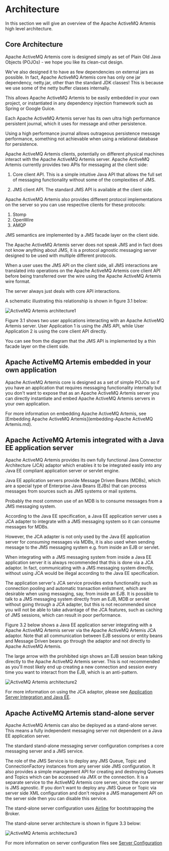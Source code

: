 # Architecture

In this section we will give an overview of the Apache ActiveMQ Artemis high level
architecture.

## Core Architecture

Apache ActiveMQ Artemis core is designed simply as set of Plain Old Java Objects
(POJOs) - we hope you like its clean-cut design.

We've also designed it to have as few dependencies on external jars as
possible. In fact, Apache ActiveMQ Artemis core has only one jar dependency, netty.jar,
other than the standard JDK classes! This is because we use some of the
netty buffer classes internally.

This allows Apache ActiveMQ Artemis to be easily embedded in your own project, or
instantiated in any dependency injection framework such as Spring or
Google Guice.

Each Apache ActiveMQ Artemis server has its own ultra high performance persistent
journal, which it uses for message and other persistence.

Using a high performance journal allows outrageous persistence message
performance, something not achievable when using a relational database
for persistence.

Apache ActiveMQ Artemis clients, potentially on different physical machines interact
with the Apache ActiveMQ Artemis server. Apache ActiveMQ Artemis currently provides two APIs for
messaging at the client side:

1. Core client API. This is a simple intuitive Java API that allows the
    full set of messaging functionality without some of the complexities
    of JMS.

2. JMS client API. The standard JMS API is available at the client
    side.

Apache ActiveMQ Artemis also provides different protocol implementations on the server so you can use respective clients for these protocols:

1. Stomp
2. OpenWire
3. AMQP


JMS semantics are implemented by a JMS facade layer on the client
side.

The Apache ActiveMQ Artemis server does not speak JMS and in fact does not know
anything about JMS, it is a protocol agnostic messaging server designed
to be used with multiple different protocols.

When a user uses the JMS API on the client side, all JMS interactions
are translated into operations on the Apache ActiveMQ Artemis core client API before
being transferred over the wire using the Apache ActiveMQ Artemis wire format.

The server always just deals with core API interactions.

A schematic illustrating this relationship is shown in figure 3.1 below:

![ActiveMQ Artemis architecture1](images/architecture1.jpg)

Figure 3.1 shows two user applications interacting with an Apache ActiveMQ Artemis
server. User Application 1 is using the JMS API, while User Application
2 is using the core client API directly.

You can see from the diagram that the JMS API is implemented by a thin
facade layer on the client side.

## Apache ActiveMQ Artemis embedded in your own application

Apache ActiveMQ Artemis core is designed as a set of simple POJOs so if you have an
application that requires messaging functionality internally but you
don't want to expose that as an Apache ActiveMQ Artemis server you can directly
instantiate and embed Apache ActiveMQ Artemis servers in your own application.

For more information on embedding Apache ActiveMQ Artemis, see [Embedding Apache ActiveMQ Artemis](embedding-Apache ActiveMQ Artemis.md).

## Apache ActiveMQ Artemis integrated with a Java EE application server

Apache ActiveMQ Artemis provides its own fully functional Java Connector Architecture
(JCA) adaptor which enables it to be integrated easily into any Java EE
compliant application server or servlet engine.

Java EE application servers provide Message Driven Beans (MDBs), which are a
special type of Enterprise Java Beans (EJBs) that can process messages
from sources such as JMS systems or mail systems.

Probably the most common use of an MDB is to consume messages from a JMS
messaging system.

According to the Java EE specification, a Java EE application server uses a JCA
adapter to integrate with a JMS messaging system so it can consume
messages for MDBs.

However, the JCA adapter is not only used by the Java EE application server
for *consuming* messages via MDBs, it is also used when sending message
to the JMS messaging system e.g. from inside an EJB or servlet.

When integrating with a JMS messaging system from inside a Java EE
application server it is always recommended that this is done via a JCA
adaptor. In fact, communicating with a JMS messaging system directly,
without using JCA would be illegal according to the Java EE specification.

The application server's JCA service provides extra functionality such
as connection pooling and automatic transaction enlistment, which are
desirable when using messaging, say, from inside an EJB. It is possible
to talk to a JMS messaging system directly from an EJB, MDB or servlet
without going through a JCA adapter, but this is not recommended since
you will not be able to take advantage of the JCA features, such as
caching of JMS sessions, which can result in poor performance.

Figure 3.2 below shows a Java EE application server integrating with a
Apache ActiveMQ Artemis server via the Apache ActiveMQ Artemis JCA adaptor. Note that all
communication between EJB sessions or entity beans and Message Driven
beans go through the adaptor and not directly to Apache ActiveMQ Artemis.

The large arrow with the prohibited sign shows an EJB session bean
talking directly to the Apache ActiveMQ Artemis server. This is not recommended as
you'll most likely end up creating a new connection and session every
time you want to interact from the EJB, which is an anti-pattern.

![ActiveMQ Artemis architecture2](images/architecture2.jpg)

For more information on using the JCA adaptor, please see [Application Server Integration and Java EE](appserver-integration.md).

## Apache ActiveMQ Artemis stand-alone server

Apache ActiveMQ Artemis can also be deployed as a stand-alone server. This means a
fully independent messaging server not dependent on a Java EE application
server.

The standard stand-alone messaging server configuration comprises a core
messaging server and a JMS service.

The role of the JMS Service is to deploy any JMS Queue, Topic and
ConnectionFactory instances from any server side JMS
configuration. It also provides a simple management API for
creating and destroying Queues and Topics
which can be accessed via JMX or the connection. It is a separate
service to the ActiveMQ Artemis core server, since the core server is JMS
agnostic. If you don't want to deploy any JMS Queue or Topic via
server side XML configuration and don't require a JMS management
API on the server side then you can disable this service.

The stand-alone server configuration uses [Airline](https://github.com/airlift/airline)
for bootstrapping the Broker.

The stand-alone server architecture is shown in figure 3.3 below:

![ActiveMQ Artemis architecture3](images/architecture3.jpg)

For more information on server configuration files see [Server Configuration](configuration-index.md)
